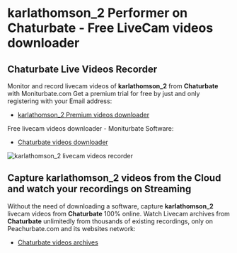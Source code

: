 # karlathomson_2 Performer on Chaturbate - Free LiveCam videos downloader

## Chaturbate Live Videos Recorder

Monitor and record livecam videos of **karlathomson_2** from **Chaturbate** with Moniturbate.com
Get a premium trial for free by just and only registering with your Email address:
* [karlathomson_2 Premium videos downloader](https://moniturbate.com/request-demo-licence-key.html)

Free livecam videos downloader - Moniturbate Software:
* [Chaturbate videos downloader](https://moniturbate.com/moniturbate-download-software.html)

![karlathomson_2 livecam videos recorder](https://peachurnet.com/templates/moniturbate-software.png)


## Capture karlathomson_2 videos from the Cloud and watch your recordings on Streaming

Without the need of downloading a software, capture **karlathomson_2** livecam videos from **Chaturbate** 100% online.
Watch Livecam archives from **Chaturbate** unlimitedly from thousands of existing recordings, only on Peachurbate.com and its websites network:
* [Chaturbate videos archives](https://peachurnet.com/)